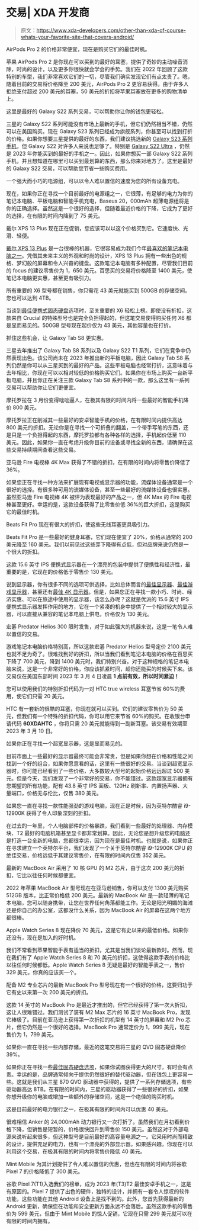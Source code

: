 # 交易| XDA 开发商

> 原文：<https://www.xda-developers.com/other-than-xda-of-course-whats-your-favorite-site-that-covers-android/>

[](/apple-airpods-pro-2-march-2023-deal/)

AirPods Pro 2 的价格非常便宜，现在是购买它们的最佳时机。

苹果 AirPods Pro 2 是你现在可以买到的最好的耳塞，提供了奇妙的主动噪音消除，时尚的设计，以及更多你很快就会学会的手势。我们在 2022 年回顾了这款特别的车型，我们非常喜欢它们的一切，尽管我们确实发现它们有点太贵了。嗯，随着目前的交易将价格降至 200 美元，AirPods Pro 2 更容易获得。由于许多人拒绝支付超过 200 美元的耳塞，50 美元的折扣将苹果耳塞放在更多的购物清单上。

[](/best-samsung-galaxy-s22-deals/)

这里是最好的 Galaxy S22 系列交易，可以帮助你让你的钱包更轻松。

三星的 Galaxy S22 系列可能没有市场上最新的手机，但它们仍然相当不错，仍然可以在美国购买。现在 Galaxy S23 系列已经成为旗舰系列，你甚至可以找到打折的价格。如果你想要三星提供的最好的东西，我们建议挑选新的 [Galaxy S23 系列手机](https://www.xda-developers.com/samsung-galaxy-s23-vs-s23-plus-vs-s23-ultra/)，但 Galaxy S22 对许多人来说也足够了。特别是 [Galaxy S22 Ultra](http://www.xda-developers.com/samsung-galaxy-s22-ultra-review/) ，仍然是 2023 年你能买到的最好的手机之一。因此，如果你想买一部 Galaxy S22 系列手机，并且想知道在哪里可以买到最划算的东西，那么你来对地方了。这里是最好的 Galaxy S22 交易，可以帮助您节省一些购买费用。

[](/baseus-20000mah-power-bank-75-deal/)

一个强大而小巧的电源组，可以以令人难以置信的速度为您的所有设备充电。

现在，如果你正在寻找一个目前最好的电源组之一，它很薄，有足够的电力为你的笔记本电脑、平板电脑和智能手机充电，Baseus 20，000mAh 超薄电源组将是你的正确选择。虽然这是一个很好的选择，但随着最近价格的下降，它成为了更好的选择，在有限的时间内降到了 75 美元。

[](/dell-xps-13-plus-deal-march-2023/)

戴尔 XPS 13 Plus 现在正在促销，您应该可以以这个价格买到它。它速度快、光滑、轻便。

[戴尔 XPS 13 Plus](https://www.xda-developers.com/dell-xps-13-plus-review/) 是一台很棒的机器，它很容易成为我们今年[最喜欢的笔记本电脑之一](https://www.xda-developers.com/best-laptops/)。凭借其未来主义的外观和时尚的设计，XPS 13 Plus 拥有一些出色的规格、梦幻般的屏幕和令人兴奋的键盘。这款笔记本电脑有多种配置，尽管我们目前的 focus 的建议零售价为 1，650 美元。百思买的交易将价格降至 1400 美元，使笔记本电脑更实惠，甚至更有吸引力。

[](/crucial-portable-ssd-march-deal/)

所有重要的 X6 型号都在销售，你只需花 43 美元就能买到 500GB 的存储空间。您也可以达到 4TB。

当谈到[最佳便携式固态硬盘](https://www.xda-developers.com/best-portable-ssd/)选项时，至关重要的 X6 轻松上榜。即使没有折扣，这款来自 Crucial 的特殊型号也是完全负担得起的，但这笔交易使得购买任何 X6 都是显而易见的。500GB 型号现在起价仅为 43 美元，其他容量也在打折。

[](/best-samsung-galaxy-tab-s8-deals/)

抓住这些机会，让 Galaxy Tab S8 更实惠。

三星去年推出了 Galaxy Tab S8 系列以及 Galaxy S22 T1 系列，它们在竞争中仍然表现出色。该公司尚未在 2023 年推出新的平板电脑，因此 Galaxy Tab S8 系列仍然是你可以从三星买到的最好的产品。这些平板电脑也经常打折，这意味着与去年相比，你现在可以以相对较低的价格购买它们。如果你在市场上购买一台新平板电脑，并且你正在关注三款 Galaxy Tab S8 系列中的一款，那么这里有一系列交易可以帮助你让它们更便宜。

[](/motorola-800-off-deal/)

摩托罗拉在 3 月份变得咄咄逼人，在极其有限的时间内将一些最好的智能手机降价 800 美元。

摩托罗拉正在削减其一些最好的安卓智能手机的价格，在有限时间内提供高达 800 美元的折扣。无论你是在寻找一个可折叠的翻盖，一个带手写笔的东西，还是只是一个负担得起的东西，摩托罗拉都有各种各样的选择，手机起价低至 110 美元。因此，如果你一直在考虑升级你目前的设备或寻找全新的东西，请确保在这些交易持续期间查看这些交易。

[](/fire-tv-stick-4k-max-just-35/)

亚马逊 Fire 电视棒 4K Max 获得了不错的折扣，在有限的时间内将零售价降低了 36%。

如果您正在寻找一种方法来扩展现有电视或显示器的功能，流媒体设备通常是一个很好的选择。有很多种可用的流媒体设备，甚至一些最好的流媒体设备也很实惠。虽然亚马逊 Fire 电视棒 4K 被评为表现最好的产品之一，但 4K Max 的 Fire 电视棒甚至更好。幸运的是，这款设备获得了比零售价低 36%的巨大折扣，这是购买它的最佳时机。

[](/beats-fit-pro-march-2023-deal/)

Beats Fit Pro 现在有很大的折扣，使这些无线耳塞更具吸引力。

Beats Fit Pro 是一些最好的健身耳塞，它们现在便宜了 20%，价格从通常的 200 美元降至 160 美元。我们以前见过这些芽下降得有点低，但对品牌来说仍然是一个很大的折扣。

[](/viewsonic-portable-monitor-130-deal/)

这款 15.6 英寸 IPS 便携式显示器在一个漂亮的包装中提供了便携性和经济性，最重要的是，它现在的价格低于零售价 130 美元。

说到显示器，你有很多不同的选项可供选择，比如总体而言的[最佳显示器](https://www.xda-developers.com/best-monitors/)、[最佳游戏显示器](https://www.xda-developers.com/best-gaming-monitors/)，甚至还有[最佳 4K 显示器](https://www.xda-developers.com/best-4k-monitors/)。但是，如果您正在寻找一款小巧、时尚、经济实惠、可以在旅途中使用的显示器，该怎么办呢？这就是优派的 15.6 英寸 IPS 便携式显示器发挥作用的地方，它在一个紧凑的机身中提供了一个相对较大的显示器，可以直接从兼容的笔记本电脑上供电，价格仅为 130 美元。

[](/acer-predator-helios-300-deal/)

宏碁 Predator Helios 300 限时发售，对于如此强大的机器来说，这是一笔令人难以置信的交易。

游戏笔记本电脑价格特别高，所以这款宏碁 Predator Helios 型号定价 2100 美元也就不足为奇了。很难找到好的折扣，所以当我们看到笔记本电脑的价格在百思买下降了 700 美元，降到 1400 美元时，我们特别兴奋。对于这种规格的笔记本电脑来说，这是一个非常好的价格，你应该抓紧时间，趁你还能买的时候买下来。该交易仅在美国东部时间 2023 年 3 月 4 日凌晨 **1 点前有效，所以时间紧迫！**

[](/htc-earbuds-xda-discount-code/)

您可以使用我们的特别折扣代码为一对 HTC true wireless 耳塞节省 60%的费用，使它们只需 20 美元。

HTC 有一套新的很酷的耳塞，你现在就可以买到。它们的建议零售价为 50 美元，但我们有一个特殊的折扣代码，你可以用它来节省 60%的购买。在收银台申请代码 **60XDAHTC** ，你将只需 20 美元就能得到一副新耳塞。该交易有效期至 2023 年 3 月 10 日。

[](/spectre-43-inch-ultrawide-monitor-380-deal/)

如果你正在寻找一个超宽显示器，这是显而易见的。

目前市面上一些最好的显示器最终可能会非常贵，但是如果你想在价格和性能之间找到一个好的组合，如果你愿意看的话，这里有一些很好的交易。当谈到超宽显示器时，你可能已经看到了一些价格，大多数较大型号的起始价格远远超过 500 美元。但是今天，我们发现了一个非常好的交易，你不能错过。这款超宽显示器拥有您期望的所有功能，配有 43.8 英寸 IPS 面板、120Hz 刷新率、内置扬声器、大量端口，价格无与伦比，仅售 380 美元。

[](/intel-core-i9-12900k-massive-price-drop/)

如果您一直在寻找一款性能强劲的游戏电脑，现在正是时候，因为英特尔酷睿 i9-12900K 获得了令人印象深刻的折扣。

在过去的一年里，个人电脑部件的价格暴跌，我们看到一些最好的处理器、内存模块、T2 最好的电脑机箱甚至显卡都非常划算。因此，无论您是想升级您的电脑还是打造一台全新的电脑，您都很幸运，因为现在是最佳时机。也就是说，如果你正在寻求建立一个英特尔平台，我们发现了一个关于英特尔酷睿 i9-12900K CPU 的绝佳交易，价格远低于其建议零售价，在有限的时间内仅售 352 美元。

[](/apple-macbook-air-m2-deal-february-2023/)

最新的 MacBook Air 采用了 10 核 GPU 的 M2 芯片，由于这次 200 美元的折扣，它比以往任何时候都便宜。

2022 年苹果 MacBook Air 型号现在在亚马逊销售，你可以支付 1300 美元购买 512GB 版本，比正常价格低 200 美元。最新的 MacBook Air 是一款轻薄的笔记本电脑，您可以随身携带，让您在世界任何角落都能工作。无论是阳光明媚的海滩还是你自己的办公室，这都没什么关系，因为 MacBook Air 的屏幕在这两个地方都很棒。

[](/apple-watch-series-8-deal-february-2023/)

Apple Watch Series 8 现在降价 70 美元，这是它有史以来的最低价格。如果你还没有，现在是加入的好时机。

我们不常看到苹果智能手表有适当的折扣，尤其是当我们谈论最新款时。然而，现在我们有了 Apple Watch Series 8 和 70 美元的折扣，这使得这款手表的价格比以往任何时候都低。Apple Watch Series 8 无疑是最好的智能手表之一，售价 329 美元，你真的应该买一个。

[](/m2-macbook-pro-14-inch-deal/)

配备 M2 专业芯片的最新 MacBook Pro 型号现在有一个很好的价格，这要归功于它有史以来第一次 200 美元的折扣。

这款 14 英寸的 MacBook Pro 是最近才推出的，但它已经获得了第一次大折扣，这让人很难错过。我们测试了装有 M2 Max 芯片的 16 英寸 MacBook Pro，发现它棒极了。目前在亚马逊上获得第一次折扣的机型有 14 英寸的屏幕和 M2 Pro 芯片，但它仍然是一个很好的选择。MacBook Pro 通常定价为 1，999 美元，现在售价为 1，799 美元。

[](/samsung-870-qvd-ssd-deal/)

如果你一直在寻找一些内部存储，最近的这笔交易将三星的 QVO 固态硬盘降价 39%。

如果你正在寻找一些[最佳固态硬盘选项](https://www.xda-developers.com/best-ssds-sata-nvme/)，如果你试图获得更大的尺寸，有时会有点贵。幸运的是，品牌通常倾向于提供仍然很好的替代驱动器，但在钱包上更容易一些。这就是我们从三星 870 QVO 驱动器中获得的，提供了一系列存储选项，有些驱动器高达 8TB。在有限的时间内，三星的驱动器获得了一些很好的折扣，如果你想升级你的电脑或增加一些额外的存储空间，这是一个绝佳的购买时机。

[](/ankers-24000mah-power-bank-40-off-deal/)

这是目前最好的电力银行之一，在极其有限的时间内可以优惠 40 美元。

很难相信 Anker 的 24,000mAh 动力银行又一次打折了。虽然我们在月初看到价格下降，但销售是短暂的，价格很快回升到零售价 150 美元。虽然这对于外部电源来说听起来很多，但这种型号是目前最好的高容量电源之一。它采用时尚而精致的设计，提供充足的电力，也有一个漂亮的外部显示器。如果感兴趣，你现在可以利用这个交易，在极其有限的时间内将零售价降低 40 美元。

[](/mint-mobile-google-pixel-7-300-off/)

Mint Mobile 为其计划提供了令人难以置信的优惠，但也在有限的时间内将谷歌 Pixel 7 的价格降低了 300 美元。

谷歌 Pixel 7(T1)入选我们的榜单，成为 2023 年(T3)T2 最佳安卓手机之一，这是有原因的。Pixel 7 提供了出色的硬件，独特的设计，并拥有一套令人惊叹的软件功能，这些功能在其他 Android 设备上是找不到的。此外，您首先获得最新的 Android 更新，确保您在功能和安全更新方面永远不会落后。虽然这款手机的零售价为 599 美元，但由于 Mint Mobile 的惊人促销，它现在只需 299 美元就可以在有限的时间内拥有。